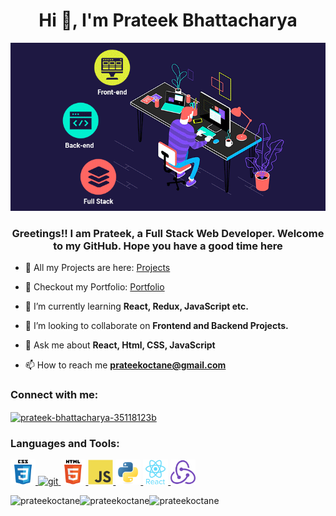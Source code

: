 <h1 align="center">Hi 👋, I'm Prateek Bhattacharya</h1>
<img align="auto" src="https://github.com/Codex-Swapnil1/PortFolio/raw/main/Full-Stack-Development-Featured-Image-LevelFive-Solutions.gif" alt="prateekoctane"/>
<h3 align="center">Greetings!! I am Prateek, a Full Stack Web Developer. Welcome to my GitHub. Hope you have a good time here </h3>

- 🔭 All my Projects are here:  [Projects](https://github.com/prateekoctane?tab=repositories)

- 👯 Checkout my Portfolio: [Portfolio](https://prateekoctane.github.io/) 

- 🌱 I’m currently learning **React, Redux, JavaScript etc.**

- 👯 I’m looking to collaborate on **Frontend and Backend Projects.**

- 💬 Ask me about **React, Html, CSS, JavaScript**

- 📫 How to reach me **prateekoctane@gmail.com**

<h3 align="left">Connect with me:</h3>
<p align="left">
  
<a href="https://linkedin.com/in/prateek-bhattacharya-35118123b" target="blank"><img align="center" src="https://raw.githubusercontent.com/rahuldkjain/github-profile-readme-generator/master/src/images/icons/Social/linked-in-alt.svg" alt="prateek-bhattacharya-35118123b" height="30" width="40" /></a>
</p>

<h3 align="left">Languages and Tools:</h3>
<p align="left"> <a href="https://www.w3schools.com/css/" target="_blank" rel="noreferrer"> <img src="https://raw.githubusercontent.com/devicons/devicon/master/icons/css3/css3-original-wordmark.svg" alt="css3" width="40" height="40"/> </a> <a href="https://git-scm.com/" target="_blank" rel="noreferrer"> <img src="https://www.vectorlogo.zone/logos/git-scm/git-scm-icon.svg" alt="git" width="40" height="40"/> </a> <a href="https://www.w3.org/html/" target="_blank" rel="noreferrer"> <img src="https://raw.githubusercontent.com/devicons/devicon/master/icons/html5/html5-original-wordmark.svg" alt="html5" width="40" height="40"/> </a> <a href="https://developer.mozilla.org/en-US/docs/Web/JavaScript" target="_blank" rel="noreferrer"> <img src="https://raw.githubusercontent.com/devicons/devicon/master/icons/javascript/javascript-original.svg" alt="javascript" width="40" height="40"/> </a> <a href="https://www.python.org" target="_blank" rel="noreferrer"> <img src="https://raw.githubusercontent.com/devicons/devicon/master/icons/python/python-original.svg" alt="python" width="40" height="40"/> </a> <a href="https://reactjs.org/" target="_blank" rel="noreferrer"> <img src="https://raw.githubusercontent.com/devicons/devicon/master/icons/react/react-original-wordmark.svg" alt="react" width="40" height="40"/> </a> <a href="https://redux.js.org" target="_blank" rel="noreferrer"> <img src="https://raw.githubusercontent.com/devicons/devicon/master/icons/redux/redux-original.svg" alt="redux" width="40" height="40"/> </a> </p>


<p><img align="left" src="https://github-readme-stats.vercel.app/api/top-langs?username=prateekoctane&show_icons=true&locale=en&layout=compact" alt="prateekoctane" /></p>  


<p><img align="left" src="https://github-readme-stats.vercel.app/api?username=prateekoctane&show_icons=true&locale=en" alt="prateekoctane" /></p>
<p><img align="left" src="https://github-readme-streak-stats.herokuapp.com/?user=prateekoctane&" alt="prateekoctane" /></p>
